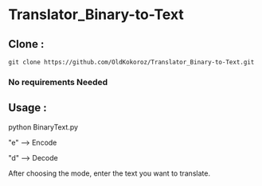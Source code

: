 # Translator_Binary-to-Text

## Clone :

    git clone https://github.com/OldKokoroz/Translator_Binary-to-Text.git


### No requirements Needed


## Usage :

python BinaryText.py 

"e" --> Encode

"d" --> Decode

After choosing the mode, enter the text you want to translate.
